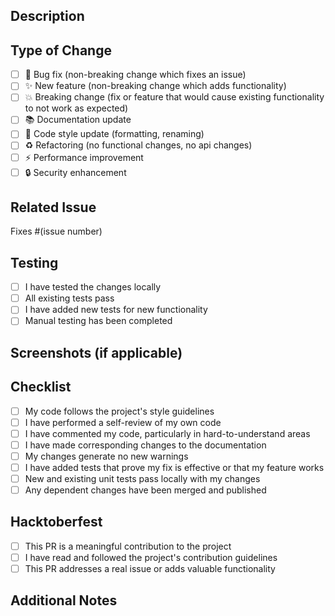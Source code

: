 ## Description
<!-- Provide a brief description of the changes in this PR -->

## Type of Change
<!-- Mark the relevant option with an [x] -->
- [ ] 🐛 Bug fix (non-breaking change which fixes an issue)
- [ ] ✨ New feature (non-breaking change which adds functionality)
- [ ] 💥 Breaking change (fix or feature that would cause existing functionality to not work as expected)
- [ ] 📚 Documentation update
- [ ] 🎨 Code style update (formatting, renaming)
- [ ] ♻️ Refactoring (no functional changes, no api changes)
- [ ] ⚡ Performance improvement
- [ ] 🔒 Security enhancement

## Related Issue
<!-- Link to the issue this PR addresses -->
Fixes #(issue number)

## Testing
<!-- Describe the tests you ran to verify your changes -->
- [ ] I have tested the changes locally
- [ ] All existing tests pass
- [ ] I have added new tests for new functionality
- [ ] Manual testing has been completed

## Screenshots (if applicable)
<!-- Add screenshots to help explain your changes -->

## Checklist
<!-- Mark completed items with an [x] -->
- [ ] My code follows the project's style guidelines
- [ ] I have performed a self-review of my own code
- [ ] I have commented my code, particularly in hard-to-understand areas
- [ ] I have made corresponding changes to the documentation
- [ ] My changes generate no new warnings
- [ ] I have added tests that prove my fix is effective or that my feature works
- [ ] New and existing unit tests pass locally with my changes
- [ ] Any dependent changes have been merged and published

## Hacktoberfest
<!-- If this is a Hacktoberfest contribution -->
- [ ] This PR is a meaningful contribution to the project
- [ ] I have read and followed the project's contribution guidelines
- [ ] This PR addresses a real issue or adds valuable functionality

## Additional Notes
<!-- Add any additional information about this PR -->